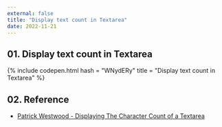 ```yaml
---
external: false
title: "Display text count in Textarea"
date: 2022-11-21
---
```


## 01. Display text count in Textarea

{% include codepen.html hash = "WNydERy" title = "Display text count in Textarea" %}

## 02. Reference

- [Patrick Westwood - Displaying The Character Count of a Textarea](https://codepen.io/patrickwestwood/pen/gPPywv)